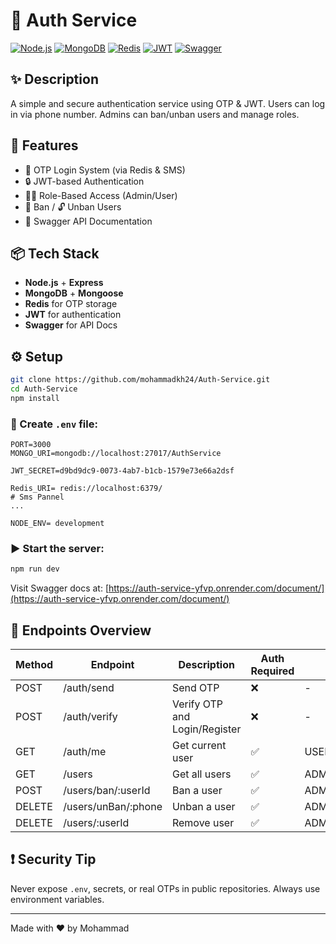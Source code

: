 # 🔐 Auth Service

[![Node.js](https://img.shields.io/badge/Node.js-18.x-green.svg)](https://nodejs.org/)
[![MongoDB](https://img.shields.io/badge/MongoDB-%20%F0%9F%92%BE-green)](https://mongodb.com)
[![Redis](https://img.shields.io/badge/Redis-%E2%9A%AB-red)](https://redis.io/)
[![JWT](https://img.shields.io/badge/JWT-secure-yellow)](https://jwt.io)
[![Swagger](https://img.shields.io/badge/Swagger-UI-blue)](http://localhost:3000/api-docs)

## ✨ Description

A simple and secure authentication service using OTP & JWT. Users can log in via phone number. Admins can ban/unban users and manage roles.

## 🚀 Features

- 📲 OTP Login System (via Redis & SMS)
- 🔒 JWT-based Authentication
- 🧑‍💼 Role-Based Access (Admin/User)
- 🚫 Ban / 🔓 Unban Users
- 📑 Swagger API Documentation

## 📦 Tech Stack

- **Node.js** + **Express**
- **MongoDB** + **Mongoose**
- **Redis** for OTP storage
- **JWT** for authentication
- **Swagger** for API Docs

## ⚙️ Setup

```bash
git clone https://github.com/mohammadkh24/Auth-Service.git
cd Auth-Service
npm install
```

### 📁 Create `.env` file:

```env
PORT=3000
MONGO_URI=mongodb://localhost:27017/AuthService

JWT_SECRET=d9bd9dc9-0073-4ab7-b1cb-1579e73e66a2dsf

Redis_URI= redis://localhost:6379/
# Sms Pannel
...

NODE_ENV= development
```

### ▶️ Start the server:

```bash
npm run dev
```

Visit Swagger docs at: [https://auth-service-yfvp.onrender.com/document/](https://auth-service-yfvp.onrender.com/document/)

## 🔐 Endpoints Overview

| Method | Endpoint            | Description                   | Auth Required | Role       |
| ------ | ------------------- | ----------------------------- | ------------- | ---------- |
| POST   | /auth/send          | Send OTP                      | ❌            | -          |
| POST   | /auth/verify        | Verify OTP and Login/Register | ❌            | -          |
| GET    | /auth/me            | Get current user              | ✅            | USER/ADMIN |
| GET    | /users              | Get all users                 | ✅            | ADMIN      |
| POST   | /users/ban/:userId  | Ban a user                    | ✅            | ADMIN      |
| DELETE | /users/unBan/:phone | Unban a user                  | ✅            | ADMIN      |
| DELETE | /users/:userId      | Remove user                   | ✅            | ADMIN      |

## ❗ Security Tip

Never expose `.env`, secrets, or real OTPs in public repositories. Always use environment variables.

---

Made with ❤️ by Mohammad

